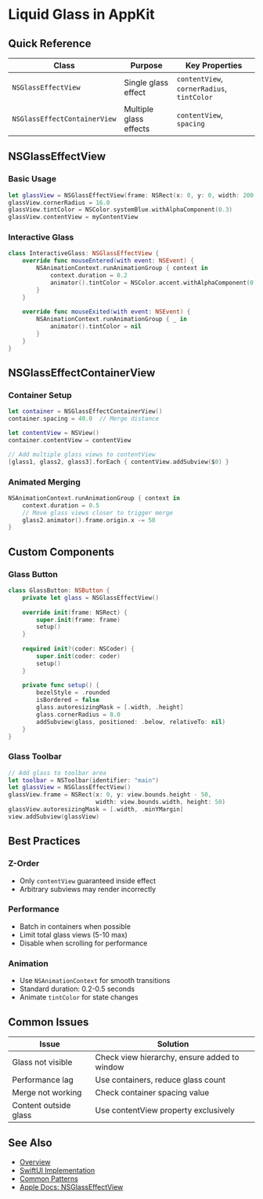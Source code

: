 # Liquid Glass in AppKit

## Quick Reference

| Class | Purpose | Key Properties |
|-------|---------|---------------|
| `NSGlassEffectView` | Single glass effect | `contentView`, `cornerRadius`, `tintColor` |
| `NSGlassEffectContainerView` | Multiple glass effects | `contentView`, `spacing` |

## NSGlassEffectView

### Basic Usage
```swift
let glassView = NSGlassEffectView(frame: NSRect(x: 0, y: 0, width: 200, height: 100))
glassView.cornerRadius = 16.0
glassView.tintColor = NSColor.systemBlue.withAlphaComponent(0.3)
glassView.contentView = myContentView
```

### Interactive Glass
```swift
class InteractiveGlass: NSGlassEffectView {
    override func mouseEntered(with event: NSEvent) {
        NSAnimationContext.runAnimationGroup { context in
            context.duration = 0.2
            animator().tintColor = NSColor.accent.withAlphaComponent(0.2)
        }
    }
    
    override func mouseExited(with event: NSEvent) {
        NSAnimationContext.runAnimationGroup { _ in
            animator().tintColor = nil
        }
    }
}
```

## NSGlassEffectContainerView

### Container Setup
```swift
let container = NSGlassEffectContainerView()
container.spacing = 40.0  // Merge distance

let contentView = NSView()
container.contentView = contentView

// Add multiple glass views to contentView
[glass1, glass2, glass3].forEach { contentView.addSubview($0) }
```

### Animated Merging
```swift
NSAnimationContext.runAnimationGroup { context in
    context.duration = 0.5
    // Move glass views closer to trigger merge
    glass2.animator().frame.origin.x -= 50
}
```

## Custom Components

### Glass Button
```swift
class GlassButton: NSButton {
    private let glass = NSGlassEffectView()
    
    override init(frame: NSRect) {
        super.init(frame: frame)
        setup()
    }
    
    required init?(coder: NSCoder) {
        super.init(coder: coder)
        setup()
    }
    
    private func setup() {
        bezelStyle = .rounded
        isBordered = false
        glass.autoresizingMask = [.width, .height]
        glass.cornerRadius = 8.0
        addSubview(glass, positioned: .below, relativeTo: nil)
    }
}
```

### Glass Toolbar
```swift
// Add glass to toolbar area
let toolbar = NSToolbar(identifier: "main")
let glassView = NSGlassEffectView()
glassView.frame = NSRect(x: 0, y: view.bounds.height - 50, 
                         width: view.bounds.width, height: 50)
glassView.autoresizingMask = [.width, .minYMargin]
view.addSubview(glassView)
```

## Best Practices

### Z-Order
- Only `contentView` guaranteed inside effect
- Arbitrary subviews may render incorrectly

### Performance
- Batch in containers when possible
- Limit total glass views (5-10 max)
- Disable when scrolling for performance

### Animation
- Use `NSAnimationContext` for smooth transitions
- Standard duration: 0.2-0.5 seconds
- Animate `tintColor` for state changes

## Common Issues

| Issue | Solution |
|-------|----------|
| Glass not visible | Check view hierarchy, ensure added to window |
| Performance lag | Use containers, reduce glass count |
| Merge not working | Check container spacing value |
| Content outside glass | Use contentView property exclusively |

## See Also
- [Overview](overview.md)
- [SwiftUI Implementation](swiftui.md)
- [Common Patterns](patterns.md)
- [Apple Docs: NSGlassEffectView](https://developer.apple.com/documentation/AppKit/NSGlassEffectView)